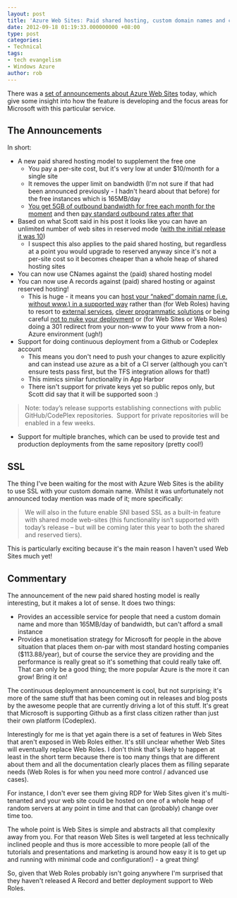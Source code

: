 ```yaml
---
layout: post
title: 'Azure Web Sites: Paid shared hosting, custom domain names and continuous deployment'
date: 2012-09-18 01:19:33.000000000 +08:00
type: post
categories:
- Technical
tags:
- tech evangelism
- Windows Azure
author: rob
---
```



There was a [set of announcements about Azure Web Sites](http://weblogs.asp.net/scottgu/archive/2012/09/17/announcing-great-improvements-to-windows-azure-web-sites.aspx) today, which give some insight into how the feature is developing and the focus areas for Microsoft with this particular service.


## The Announcements


In short:


- A new paid shared hosting model to supplement the free one
  - You pay a per-site cost, but it's very low at under $10/month for a single site
  - It removes the upper limit on bandwidth (I'm not sure if that had been announced previously - I hadn't heard about that before) for the free instances which is 165MB/day
  - [You get 5GB of outbound bandwidth for free each month for the moment](https://www.windowsazure.com/en-us/pricing/details/#data-transfers) and then [pay standard outbound rates after that](https://www.windowsazure.com/en-us/pricing/details/#web-sites)
- Based on what Scott said in his post it looks like you can have an unlimited number of web sites in reserved mode ([with the initial release it was 10](http://robdmoore.id.au/blog/2012/06/09/windows-azure-web-sites-vs-web-roles/ "Windows Azure Web Sites vs Web Roles"))
  - I suspect this also applies to the paid shared hosting, but regardless at a point you would upgrade to reserved anyway since it's not a per-site cost so it becomes cheaper than a whole heap of shared hosting sites
- You can now use CNames against the (paid) shared hosting model
- You can now use A records against (paid) shared hosting or against reserved hosting!
  - This is huge - it means you can [host your “naked” domain name (i.e. without www.) in a supported way](http://weblogs.asp.net/scottgu/archive/2012/09/17/announcing-great-improvements-to-windows-azure-web-sites.aspx) rather than (for Web Roles) having to resort to [external services](http://dnsazure.com/), [clever programmatic solutions](http://www.voiceoftech.com/swhitley/index.php/2011/03/naked-domains-and-dynamic-dns-with-windows-azure/) or being careful [not to nuke your deployment](http://blogs.msdn.com/b/ryancrawcour/archive/2012/01/09/windows-azure-and-fixed-ip-addresses.aspx) or (for Web Sites or Web Roles) doing a 301 redirect from your non-www to your www from a non-Azure environment (ugh!)
- Support for doing continuous deployment from a Github or Codeplex account
  - This means you don't need to push your changes to azure explicitly and can instead use azure as a bit of a CI server (although you can't ensure tests pass first, but the TFS integration allows for that!)
  - This mimics similar functionality in App Harbor
  - There isn't support for private keys yet so public repos only, but Scott did say that it will be supported soon :)



> Note: today’s release supports establishing connections with public GitHub/CodePlex repositories.  Support for private repositories will be enabled in a few weeks.


- Support for multiple branches, which can be used to provide test and production deployments from the same repository (pretty cool!)


## SSL


The thing I've been waiting for the most with Azure Web Sites is the ability to use SSL with your custom domain name. Whilst it was unfortunately not announced today mention was made of it; more specifically:



> We will also in the future enable SNI based SSL as a built-in feature with shared mode web-sites (this functionality isn’t supported with today’s release – but will be coming later this year to both the shared and reserved tiers).



This is particularly exciting because it's the main reason I haven't used Web Sites much yet!


## Commentary


The announcement of the new paid shared hosting model is really interesting, but it makes a lot of sense. It does two things:


- Provides an accessible service for people that need a custom domain name and more than 165MB/day of bandwidth, but can't afford a small instance
- Provides a monetisation strategy for Microsoft for people in the above situation that places them on-par with most standard hosting companies ($113.88/year), but of course the service they are providing and the performance is really great so it's something that could really take off. That can only be a good thing; the more popular Azure is the more it can grow! Bring it on!



The continuous deployment announcement is cool, but not surprising; it's more of the same stuff that has been coming out in releases and blog posts by the awesome people that are currently driving a lot of this stuff. It's great that Microsoft is supporting Github as a first class citizen rather than just their own platform (Codeplex).



Interestingly for me is that yet again there is a set of features in Web Sites that aren't exposed in Web Roles either. It's still unclear whether Web Sites will eventually replace Web Roles. I don't think that's likely to happen at least in the short term because there is too many things that are different about them and all the documentation clearly places them as filling separate needs (Web Roles is for when you need more control / advanced use cases).



For instance, I don't ever see them giving RDP for Web Sites given it's multi-tenanted and your web site could be hosted on one of a whole heap of random servers at any point in time and that can (probably) change over time too.



The whole point is Web Sites is simple and abstracts all that complexity away from you. For that reason Web Sites is well targeted at less technically inclined people and thus is more accessible to more people (all of the tutorials and presentations and marketing is around how easy it is to get up and running with minimal code and configuration!) - a great thing!



So, given that Web Roles probably isn't going anywhere I'm surprised that they haven't released A Record and better deployment support to Web Roles.

